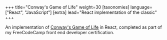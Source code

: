 +++
title="Conway's Game of Life"
weight=30
[taxonomies]
language=["React", "JavaScript"]
[extra]
lead="React implementation of the classic"
+++

An implementation of
[Conway's Game of Life](https://en.wikipedia.org/wiki/Conway%27s_Game_of_Life)
in React, completed as part of my FreeCodeCamp front end developer certification.
